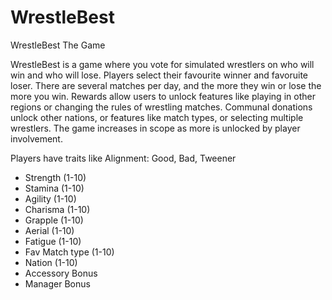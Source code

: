 # WrestleBest
WrestleBest The Game

WrestleBest is a game where you vote for simulated wrestlers on who will win and who will lose. Players select their favourite winner and favoruite loser. There are several matches per day, and the more they win or lose the more you win. Rewards allow users to unlock features like playing in other regions or changing the rules of wrestling matches. Communal donations unlock other nations, or features like match types, or selecting multiple wrestlers. The game increases in scope as more is unlocked by player involvement.  

Players have traits like
Alignment: Good, Bad, Tweener
* Strength (1-10)
* Stamina (1-10)
* Agility (1-10)
* Charisma (1-10)
* Grapple (1-10)
* Aerial (1-10)
* Fatigue (1-10)
* Fav Match type (1-10)
* Nation (1-10)
* Accessory Bonus
* Manager Bonus 

